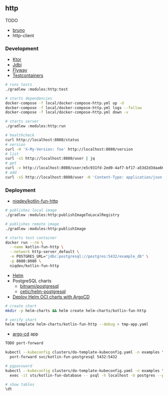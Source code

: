 ## http

TODO
* [bruno](https://www.usebruno.com)
* http-client

### Development

* [Ktor](https://ktor.io/docs)
* [Jdbi](https://jdbi.org)
* [Flyway](https://documentation.red-gate.com/fd)
* [Testcontainers](https://java.testcontainers.org)

```bash
# runs tests
./gradlew :modules:http:test

# starts dependencies
docker-compose -f local/docker-compose-http.yml up -d
docker-compose -f local/docker-compose-http.yml logs --follow
docker-compose -f local/docker-compose-http.yml down -v

# starts server
./gradlew :modules:http:run

# healthcheck
curl http://localhost:8080/status
# version
curl -H 'X-My-Version: foo' http://localhost:8080/version
# list
curl -sS http://localhost:8080/user | jq
# get
curl -v http://localhost:8080/user/e5c931fd-2ed0-4af7-bf17-a53d2d3daa66
# add
curl -sS http://localhost:8080/user -H 'Content-Type: application/json' --data '{"name":"foo","age":42}' | jq
```

### Deployment

* [niqdev/kotlin-fun-http](https://hub.docker.com/r/niqdev/kotlin-fun-http)

```bash
# publishes local image
./gradlew :modules:http:publishImageToLocalRegistry

# publishes remote image
./gradlew :modules:http:publishImage

# starts test container
docker run --rm \
  --name kotlin-fun-http \
  --network http-server_default \
  -e POSTGRES_URL="jdbc:postgresql://postgres:5432/example_db" \
  -p 8080:8080 \
  niqdev/kotlin-fun-http
```

* [Helm](https://helm.sh/docs)
* PostgreSQL charts
  - [bitnami/postgresql](https://github.com/bitnami/charts/tree/main/bitnami/postgresql)
  - [cetic/helm-postgresql](https://github.com/cetic/helm-postgresql)
* [Deploy Helm OCI charts with ArgoCD](https://drake0103.medium.com/deploy-helm-oci-charts-with-argocd-583699c7d739)

```bash
# create chart
mkdir -p helm-charts && helm create helm-charts/kotlin-fun-http

# verify chart
helm template helm-charts/kotlin-fun-http --debug > tmp-app.yaml
```

* [argo-cd](https://github.com/hckops/kube-template/blob/main/applications/templates/examples/kotlin-fun.yaml) app

```bash
TODO port-forward

kubectl --kubeconfig clusters/do-template-kubeconfig.yaml -n examples \
  port-forward svc/kotlin-fun-postgresql 5432:5432

# pgpassword
kubectl --kubeconfig clusters/do-template-kubeconfig.yaml -n examples \
  exec -it sts/kotlin-fun-database -- psql -h localhost -U postgres --password -p 5432 example_db

# show tables
\dt
```
